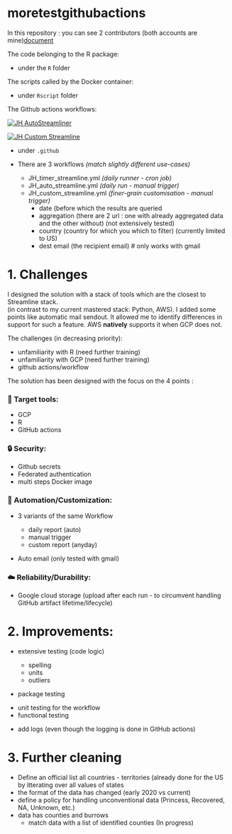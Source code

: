 # moretestgithubactions


In this repository :
you can see 2 contributors (both accounts are mine)[document](https://storage.googleapis.com/streamliner-john-hopkins/SIREN_SIRET.jpg)

The code belonging to the R package:
* under the `R` folder

The scripts called by the Docker container:
* under `Rscript` folder

The Github actions workflows:

[![JH AutoStreamliner](https://github.com/assansanogo/moretestgithubactions/actions/workflows/JH_auto_streamline.yml/badge.svg)](https://github.com/assansanogo/moretestgithubactions/actions/workflows/JH_auto_streamline.yml)

[![JH Custom Streamline](https://github.com/assansanogo/moretestgithubactions/actions/workflows/JH_custom_streamline.yml/badge.svg)](https://github.com/assansanogo/moretestgithubactions/actions/workflows/JH_custom_streamline.yml)


* under `.github`

* There are 3 workflows *(match slightly different use-cases)*
  * JH_timer_streamline.yml *(daily runner - cron job)*
  * JH_auto_streamline.yml  *(daily run - manual trigger)*
  * JH_custom_streamline.yml *(finer-grain customisation - manual trigger)*
    - date (before which the results are queried
    - aggregation (there are 2 url : one with already aggregated data and the other without) (not extensively tested)
    - country (country for which you which to filter)  (currently limited to US)
    - dest email (the recipient email) # only works with gmail

# 1. Challenges

I designed the solution with a stack of tools which are the closest to Streamline stack.<br>
(in contrast to my current mastered stack: Python, AWS). 
I added some points like automatic mail sendout.
It allowed me to identify differences in support for such a feature. AWS **natively** supports it when GCP does not.

The challenges (in decreasing priority):

- unfamiliarity with R  (need further training)
- unfamiliarity with GCP (need further training)
- github actions/workflow

The solution has been designed with the focus on the 4 points :

### :toolbox: Target tools:
* GCP
* R
* GitHub actions

### :lock: Security:
* Github secrets
* Federated authentication
* multi steps Docker image

### :rocket: Automation/Customization:
* 3 variants of the same Workflow 
  - daily report (auto)
  - manual trigger
  - custom report (anyday)
 
* Auto email (only tested with gmail)

### :cloud: Reliability/Durability:
* Google cloud storage (upload after each run - to circumvent handling GitHub artifact lifetime/lifecycle)

# 2. Improvements:

* extensive testing (code logic)
  - spelling
  - units
  - outliers

 * package testing
  - unit testing for the workflow
  - functional testing
  
* add logs (even though the logging is done in GitHub actions)

# 3. Further cleaning

* Define an official list all countries - territories (already done for the US by itterating over all values of states
* the format of the data has changed (early 2020 vs current)
* define a policy for handling unconventional data (Princess, Recovered, NA, Unknown, etc.)
* data has counties and burrows
  - match data with a list of identified counties (In progress) 
